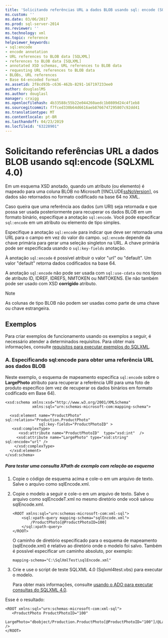 ```yaml
---
title: 'Solicitando referências URL a dados BLOB usando sql: encode (SQLXML 4.0) | Microsoft Docs'
ms.custom: ''
ms.date: 03/06/2017
ms.prod: sql-server-2014
ms.reviewer: ''
ms.technology: xml
ms.topic: reference
helpviewer_keywords:
- sql:encode
- encode annotation
- URL references to BLOB data [SQLXML]
- references to BLOB data [SQLXML]
- annotated XSD schemas, URL references to BLOB data
- requesting URL references to BLOB data
- BLOBs, URL references
- Base 64-encoded format
ms.assetid: 2f8cd93b-c636-462b-8291-167197233ee0
author: douglaslMS
ms.author: douglasl
manager: craigg
ms.openlocfilehash: 4b33588c55b22e044260aedc1b0809d24c4f1eb8
ms.sourcegitcommit: f7fced330b64d6616aeb8766747295807c92dd41
ms.translationtype: MT
ms.contentlocale: pt-BR
ms.lasthandoff: 04/23/2019
ms.locfileid: "63228901"
---
```

# <a name="requesting-url-references-to-blob-data-using-sqlencode-sqlxml-40"></a>Solicitando referências URL a dados BLOB usando sql:encode (SQLXML 4.0)
  Em um esquema XSD anotado, quando um atributo (ou elemento) é mapeado para uma coluna BLOB no Microsoft [!INCLUDE[ssNoVersion](../../includes/ssnoversion-md.md)], os dados são retornados no formato codificado na base 64 no XML.  
  
 Caso queira que uma referência aos dados (um URI) seja retornada e que possa ser usada posteriormente para recuperar os dados BLOB em um formato binário, especifique a anotação `sql:encode`. Você pode especificar `sql:encode` em um atributo ou elemento de tipo simples.  
  
 Especifique a anotação `sql:encode` para indicar que deve ser retornada uma URL para o campo em vez do valor do campo. `sql:encode` depende da chave primária para gerar uma seleção singleton na URL. A chave primária pode ser especificada usando o `sql:key-fields` anotação.  
  
 À anotação `sql:encode` é possível atribuir o valor "url" ou "default". Um valor "default" retorna dados codificados na base 64.  
  
 A anotação `sql:encode` não pode ser usada com `sql:use-cdata` ou nos tipos de atributo ID, IDREF, IDREFS, NMTOKEN ou NMTOKENS. Ele não também pode ser usado com XSD **corrigido** atributo.  
  
> [!NOTE]  
>  As colunas de tipo BLOB não podem ser usadas como parte de uma chave ou chave estrangeira.  
  
## <a name="examples"></a>Exemplos  
 Para criar exemplos de funcionamento usando os exemplos a seguir, é necessário atender a determinados requisitos. Para obter mais informações, consulte [requisitos para executar exemplos do SQLXML](../sqlxml/requirements-for-running-sqlxml-examples.md).  
  
### <a name="a-specifying-sqlencode-to-obtain-a-url-reference-to-blob-data"></a>A. Especificando sql:encode para obter uma referência URL aos dados BLOB  
 Neste exemplo, o esquema de mapeamento especifica `sql:encode` sobre o **LargePhoto** atributo para recuperar a referência URI para uma foto de produto específico (em vez de recuperar os dados binários em formato codificado em Base 64).  
  
```  
<xsd:schema xmlns:xsd="http://www.w3.org/2001/XMLSchema"  
            xmlns:sql="urn:schemas-microsoft-com:mapping-schema">  
  
  <xsd:element name="ProductPhoto" sql:relation="Production.ProductPhoto"   
               sql:key-fields="ProductPhotoID" >  
   <xsd:complexType>  
      <xsd:attribute name="ProductPhotoID"  type="xsd:int"  />  
     <xsd:attribute name="LargePhoto" type="xsd:string" sql:encode="url" />  
    </xsd:complexType>  
  </xsd:element>  
</xsd:schema>  
```  
  
##### <a name="to-test-a-sample-xpath-query-against-the-schema"></a>Para testar uma consulta XPath de exemplo com relação ao esquema  
  
1.  Copie o código de esquema acima e cole-o em um arquivo de texto. Salve o arquivo como sqlEncode.xml.  
  
2.  Copie o modelo a seguir e cole-o em um arquivo de texto. Salve o arquivo como sqlEncodeT.xml no mesmo diretório onde você salvou sqlEncode.xml.  
  
    ```  
    <ROOT xmlns:sql="urn:schemas-microsoft-com:xml-sql">  
        <sql:xpath-query mapping-schema="sqlEncode.xml">  
            /ProductPhoto[@ProductPhotoID=100]  
        </sql:xpath-query>  
    </ROOT>  
    ```  
  
     O caminho de diretório especificado para o esquema de mapeamento (sqlEncode.xml) é relativo ao diretório onde o modelo foi salvo. Também é possível especificar um caminho absoluto, por exemplo:  
  
    ```  
    mapping-schema="C:\SqlXmlTest\sqlEncode.xml"  
    ```  
  
3.  Crie e use o script de teste SQLXML 4.0 (Sqlxml4test.vbs) para executar o modelo.  
  
     Para obter mais informações, consulte [usando o ADO para executar consultas do SQLXML 4.0](../sqlxml/using-ado-to-execute-sqlxml-4-0-queries.md).  
  
 Esse é o resultado:  
  
```  
<ROOT xmlns:sql="urn:schemas-microsoft-com:xml-sql">  
   <ProductPhoto ProductPhotoID="100"  
                 LargePhoto="dbobject/Production.ProductPhoto[@ProductPhotoID="100"]/@LargePhoto" />   
</ROOT>  
```  
  
  
